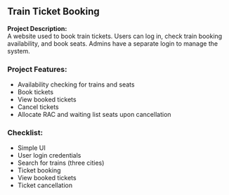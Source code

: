 ## Train Ticket Booking

**Project Description:**  
A website used to book train tickets. Users can log in, check train booking availability, and book seats. Admins have a separate login to manage the system.

### Project Features:
- Availability checking for trains and seats
- Book tickets
- View booked tickets
- Cancel tickets
- Allocate RAC and waiting list seats upon cancellation

### Checklist:
- Simple UI
- User login credentials
- Search for trains (three cities)
- Ticket booking
- View booked tickets
- Ticket cancellation
